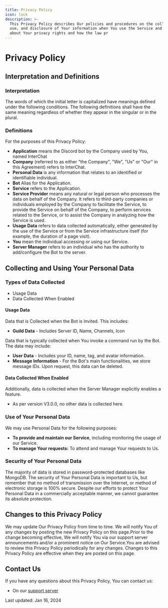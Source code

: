 ```yaml
---
title: Privacy Policy
icon: lock
description: >-
  This Privacy Policy describes Our policies and procedures on the collection,
  use, and disclosure of Your information when You use the Service and tells You
  about Your privacy rights and how the law pr
---
```


# Privacy Policy

## Interpretation and Definitions

### Interpretation

The words of which the initial letter is capitalized have meanings defined under the following conditions. The following definitions shall have the same meaning regardless of whether they appear in the singular or in the plural.

### Definitions <a href="#definitions" id="definitions"></a>

For the purposes of this Privacy Policy:

* **Application** means the Discord bot by the Company used by You, named InterChat
* **Company** (referred to as either "the Company", "We", "Us" or "Our" in this Agreement) refers to InterChat.
* **Personal Data** is any information that relates to an identified or identifiable individual.
* **Bot** Alias for the Application.
* **Service** refers to the Application.
* **Service Provider** means any natural or legal person who processes the data on behalf of the Company. It refers to third-party companies or individuals employed by the Company to facilitate the Service, to provide the Service on behalf of the Company, to perform services related to the Service, or to assist the Company in analyzing how the Service is used.
* **Usage Data** refers to data collected automatically, either generated by the use of the Service or from the Service infrastructure itself (for example, the duration of a page visit).
* **You** mean the individual accessing or using our Service.
* **Server Manager** refers to an individual who has the authority to add/configure the Bot to the server.

## Collecting and Using Your Personal Data <a href="#collecting-and-using-your-personal-data" id="collecting-and-using-your-personal-data"></a>

### Types of Data Collected <a href="#types-of-data-collected" id="types-of-data-collected"></a>

* Usage Data
* Data Collected When Enabled

#### **Usage Data**

Data that is Collected when the Bot is Invited. This includes:

* **Guild Data** - Includes Server ID, Name, Channels, Icon

Data that is typically collected when You invoke a command run by the Bot. The data may include:

* **User Data** - Includes your ID, name, tag, and avatar information.
* **Message Information** - For the Bot's main functionalities, we store message IDs. Upon request, this data can be deleted.

#### **Data Collected When Enabled**

Additionally, data is collected when the Server Manager explicitly enables a feature.

* As per version V3.0.0, no other data is collected here.

### Use of Your Personal Data <a href="#use-of-your-personal-data" id="use-of-your-personal-data"></a>

We may use Personal Data for the following purposes:

* **To provide and maintain our Service**, including monitoring the usage of our Service.
* **To manage Your requests:** To attend and manage Your requests to Us.

### Security of Your Personal Data <a href="#security-of-your-personal-data" id="security-of-your-personal-data"></a>

The majority of data is stored in password-protected databases like MongoDB. The security of Your Personal Data is important to Us, but remember that no method of transmission over the Internet, or method of electronic storage is 100% secure. Despite our efforts to protect Your Personal Data in a commercially acceptable manner, we cannot guarantee its absolute protection.

## Changes to this Privacy Policy <a href="#changes-to-this-privacy-policy" id="changes-to-this-privacy-policy"></a>

We may update Our Privacy Policy from time to time. We will notify You of any changes by posting the new Privacy Policy on this page.Prior to the change becoming effective, We will notify You via our support server announcements and/or a prominent notice on Our Service.You are advised to review this Privacy Policy periodically for any changes. Changes to this Privacy Policy are effective when they are posted on this page.

## Contact Us <a href="#contact-us" id="contact-us"></a>

If you have any questions about this Privacy Policy, You can contact us:

* On our [support server](https://interchat.fun/support)

Last updated: Jan 16, 2024
